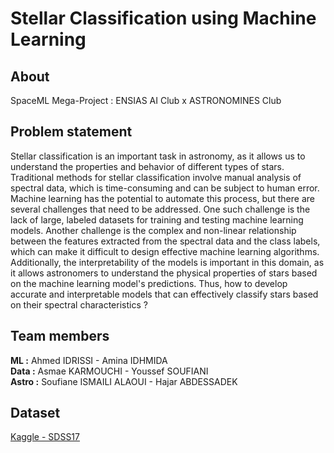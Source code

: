 # Stellar Classification using Machine Learning
## About
SpaceML Mega-Project : ENSIAS AI Club x ASTRONOMINES Club

## Problem statement
  Stellar classification is an important task in astronomy, as it allows us to understand the properties and behavior of different types of stars. Traditional methods for stellar classification involve manual analysis of spectral data, which is time-consuming and can be subject to human error. Machine learning has the potential to automate this process, but there are several challenges that need to be addressed. One such challenge is the lack of large, labeled datasets for training and testing machine learning models. Another challenge is the complex and non-linear relationship between the features extracted from the spectral data and the class labels, which can make it difficult to design effective machine learning algorithms. Additionally, the interpretability of the models is important in this domain, as it allows astronomers to understand the physical properties of stars based on the machine learning model's predictions.
  Thus, how to develop accurate and interpretable models that can effectively classify stars based on their spectral characteristics ?

## Team members
**ML :** Ahmed IDRISSI - Amina IDHMIDA  
**Data :** Asmae KARMOUCHI - Youssef SOUFIANI  
**Astro :** Soufiane ISMAILI ALAOUI - Hajar ABDESSADEK  

## Dataset
<a href="https://www.kaggle.com/datasets/fedesoriano/stellar-classification-dataset-sdss17">Kaggle - SDSS17</a>
